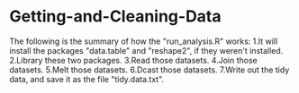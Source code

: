 # Getting-and-Cleaning-Data
The following is the summary of how the "run_analysis.R" works:
1.It will install the packages "data.table" and "reshape2", if they weren't installed.
2.Library these two packages.
3.Read those datasets.
4.Join those datasets.
5.Melt those datasets.
6.Dcast those datasets.
7.Write out the tidy data, and save it as the file "tidy.data.txt".
